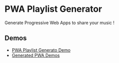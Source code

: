 # PWA Playlist Generator

Generate Progressive Web Apps to share your music !

## Demos

- [PWA Playlist Generato Demo](https://he-arc.github.io/pwa-playlist-generator)
- [Generated PWA Demos](https://qtipee.github.io)
